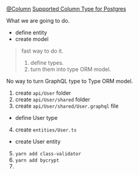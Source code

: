 [@Column](https://github.com/typeorm/typeorm/blob/master/docs/decorator-reference.md#column)
[Supported Column Type for Postgres](https://github.com/typeorm/typeorm/blob/master/docs/entities.md#column-types-for-postgres)

What we are going to do.
- define entity
- create model
> fast way to do it.
> 1. define types.
> 2. turn them into type ORM model.

No way to turn GraphQL type to Type ORM model.

1. create `api/User` folder
2. create `api/User/shared` folder
3. create `api/User/shared/User.graphql` file
- define User type
4. create `entities/User.ts`
- create User entity

5. `yarn add class-validator`
6. `yarn add bycrypt`
7. 
<!--stackedit_data:
eyJoaXN0b3J5IjpbLTExMTM4NzgwNCwtODU4NDg1Mjc5LC0xNj
Q4NjM4ODAzLDU1MjQ1NTY5MCw3MTI5MDM2OV19
-->